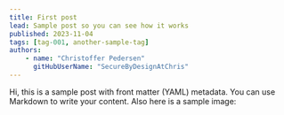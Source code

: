 ```yaml
---
title: First post
lead: Sample post so you can see how it works
published: 2023-11-04
tags: [tag-001, another-sample-tag]
authors:
    - name: "Christoffer Pedersen"
      gitHubUserName: "SecureByDesignAtChris"
---
```


Hi, this is a sample post with front matter (YAML) metadata. You can use Markdown to write your content.
Also here is a sample image:



